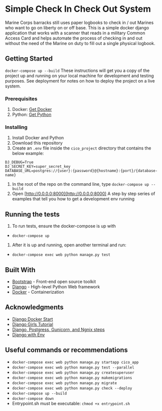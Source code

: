 # Simple Check In Check Out System

Marine Corps barracks still uses paper logbooks to check in / out Marines who want to go on liberty on or off base.
This is a simple docker django application that works with a scanner that reads in a military Common Access Card and
helps automate the process of checking in and out without the need of the Marine on duty to fill out a single physical
logbook.

## Getting Started

`docker-compose up --build`
These instructions will get you a copy of the project up and running on your local machine for development and testing purposes. See deployment for notes on how to deploy the project on a live system.

### Prerequisites

1. Docker: [Get Docker](https://docs.docker.com/get-docker/)
1. Python: [Get Python](https://www.python.org/downloads/)

### Installing

1. Install Docker and Python
1. Download this repository
1. Create an `.env` file inside the `cico_project` directory that contains the below example:
```dotenv
DJ_DEBUG=True
DJ_SECRET_KEY=super_secret_key
DATABASE_URL=postgres://{user}:{password}@{hostname}:{port}/{database-name}
```
1. In the root of the repo on the command line, type `docker-compose up --build`
1. Open [http://0.0.0.0:8000](http://0.0.0.0:8000)
A step by step series of examples that tell you how to get a development env running
   

## Running the tests

1. To run tests, ensure the docker-compose is up with
  * `docker-compose up`
1. After it is up and running, open another terminal and run:
  * `docker-compose exec web python manage.py test`

## Built With

* [Bootstrap](https://getbootstrap.com/) - Front-end open source toolkit
* [Django](https://www.djangoproject.com/) - High-level Python Web framework
* [Docker](https://docs.docker.com/) - Containerization  



## Acknowledgments

* [Django Docker Start](https://docs.docker.com/compose/django/)
* [Django Girls Tutorial](https://tutorial.djangogirls.org/en/)
* [Django, Postgress, Gunicorn, and Ngnix steps](https://testdriven.io/blog/dockerizing-django-with-postgres-gunicorn-and-nginx/)
* [Django with Env](https://medium.com/swlh/setting-up-a-secure-django-project-repository-with-docker-and-django-environ-4af72ce037f0)

## Useful commands or recommendations
* `docker-compose exec web python manage.py startapp cico_app`
* `docker-compose exec web python manage.py test --parallel`
* `docker-compose exec web python manage.py createsuperuser`
* `docker-compose exec web python manage.py makemigrations`
* `docker-compose exec web python manage.py migrate`
* `docker-compose exec web python manage.py check --deploy`
* `docker-compose up --build`
* `docker-compose down`
* Entrypoint.sh must be executable: `chmod +x entrypoint.sh`

